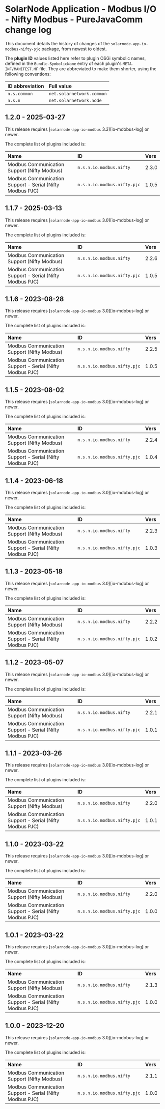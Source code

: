 # SolarNode Application - Modbus I/O - Nifty Modbus - PureJavaComm change log

This document details the history of changes of the `solarnode-app-io-modbus-nifty-pjc` package,
from newest to oldest.

The **plugin ID** values listed here refer to plugin OSGi symbolic names, defined in the
`Bundle-SymbolicName` entry of each plugin's `META-INF/MANIFEST.MF` file. They are abbreviated to
make them shorter, using the following conventions:

| ID abbreviation | Full value                |
|:----------------|:--------------------------|
| `n.s.common`    | `net.solarnetwork.common` |
| `n.s.n`         | `net.solarnetwork.node`   |

## 1.2.0 - 2025-03-27

This release requires [`solarnode-app-io-modbus` 3.3][io-mdobus-log] or newer.

The complete list of plugins included is:

| Name                                                     | ID                          | Vers  |
|:---------------------------------------------------------|:----------------------------|:------|
| Modbus Communication Support (Nifty Modbus)              | `n.s.n.io.modbus.nifty`     | 2.3.0 |
| Modbus Communication Support - Serial (Nifty Modbus PJC) | `n.s.n.io.modbus.nifty.pjc` | 1.0.5|


## 1.1.7 - 2025-03-13

This release requires [`solarnode-app-io-modbus` 3.0][io-mdobus-log] or newer.

The complete list of plugins included is:

| Name                                                     | ID                          | Vers  |
|:---------------------------------------------------------|:----------------------------|:------|
| Modbus Communication Support (Nifty Modbus)              | `n.s.n.io.modbus.nifty`     | 2.2.6 |
| Modbus Communication Support - Serial (Nifty Modbus PJC) | `n.s.n.io.modbus.nifty.pjc` | 1.0.5|


## 1.1.6 - 2023-08-28

This release requires [`solarnode-app-io-modbus` 3.0][io-mdobus-log] or newer.

The complete list of plugins included is:

| Name                                                     | ID                          | Vers  |
|:---------------------------------------------------------|:----------------------------|:------|
| Modbus Communication Support (Nifty Modbus)              | `n.s.n.io.modbus.nifty`     | 2.2.5 |
| Modbus Communication Support - Serial (Nifty Modbus PJC) | `n.s.n.io.modbus.nifty.pjc` | 1.0.5|


## 1.1.5 - 2023-08-02

This release requires [`solarnode-app-io-modbus` 3.0][io-mdobus-log] or newer.

The complete list of plugins included is:

| Name                                                     | ID                          | Vers  |
|:---------------------------------------------------------|:----------------------------|:------|
| Modbus Communication Support (Nifty Modbus)              | `n.s.n.io.modbus.nifty`     | 2.2.4 |
| Modbus Communication Support - Serial (Nifty Modbus PJC) | `n.s.n.io.modbus.nifty.pjc` | 1.0.4|


## 1.1.4 - 2023-06-18

This release requires [`solarnode-app-io-modbus` 3.0][io-mdobus-log] or newer.

The complete list of plugins included is:

| Name                                                     | ID                          | Vers  |
|:---------------------------------------------------------|:----------------------------|:------|
| Modbus Communication Support (Nifty Modbus)              | `n.s.n.io.modbus.nifty`     | 2.2.3 |
| Modbus Communication Support - Serial (Nifty Modbus PJC) | `n.s.n.io.modbus.nifty.pjc` | 1.0.3|


## 1.1.3 - 2023-05-18

This release requires [`solarnode-app-io-modbus` 3.0][io-mdobus-log] or newer.

The complete list of plugins included is:

| Name                                                     | ID                          | Vers  |
|:---------------------------------------------------------|:----------------------------|:------|
| Modbus Communication Support (Nifty Modbus)              | `n.s.n.io.modbus.nifty`     | 2.2.2 |
| Modbus Communication Support - Serial (Nifty Modbus PJC) | `n.s.n.io.modbus.nifty.pjc` | 1.0.2 |


## 1.1.2 - 2023-05-07

This release requires [`solarnode-app-io-modbus` 3.0][io-mdobus-log] or newer.

The complete list of plugins included is:

| Name                                                     | ID                          | Vers  |
|:---------------------------------------------------------|:----------------------------|:------|
| Modbus Communication Support (Nifty Modbus)              | `n.s.n.io.modbus.nifty`     | 2.2.1 |
| Modbus Communication Support - Serial (Nifty Modbus PJC) | `n.s.n.io.modbus.nifty.pjc` | 1.0.1 |


## 1.1.1 - 2023-03-26

This release requires [`solarnode-app-io-modbus` 3.0][io-mdobus-log] or newer.

The complete list of plugins included is:

| Name                                                     | ID                          | Vers  |
|:---------------------------------------------------------|:----------------------------|:------|
| Modbus Communication Support (Nifty Modbus)              | `n.s.n.io.modbus.nifty`     | 2.2.0 |
| Modbus Communication Support - Serial (Nifty Modbus PJC) | `n.s.n.io.modbus.nifty.pjc` | 1.0.1 |


## 1.1.0 - 2023-03-22

This release requires [`solarnode-app-io-modbus` 3.0][io-mdobus-log] or newer.

The complete list of plugins included is:

| Name                                                     | ID                          | Vers  |
|:---------------------------------------------------------|:----------------------------|:------|
| Modbus Communication Support (Nifty Modbus)              | `n.s.n.io.modbus.nifty`     | 2.2.0 |
| Modbus Communication Support - Serial (Nifty Modbus PJC) | `n.s.n.io.modbus.nifty.pjc` | 1.0.0 |


## 1.0.1 - 2023-03-22

This release requires [`solarnode-app-io-modbus` 3.0][io-mdobus-log] or newer.

The complete list of plugins included is:

| Name                                                     | ID                          | Vers  |
|:---------------------------------------------------------|:----------------------------|:------|
| Modbus Communication Support (Nifty Modbus)              | `n.s.n.io.modbus.nifty`     | 2.1.3 |
| Modbus Communication Support - Serial (Nifty Modbus PJC) | `n.s.n.io.modbus.nifty.pjc` | 1.0.0 |


## 1.0.0 - 2023-12-20

This release requires [`solarnode-app-io-modbus` 3.0][io-mdobus-log] or newer.

The complete list of plugins included is:

| Name                                                     | ID                          | Vers  |
|:---------------------------------------------------------|:----------------------------|:------|
| Modbus Communication Support (Nifty Modbus)              | `n.s.n.io.modbus.nifty`     | 2.1.1 |
| Modbus Communication Support - Serial (Nifty Modbus PJC) | `n.s.n.io.modbus.nifty.pjc` | 1.0.0 |

[io-modbus-log]: ../../solarnode-app-io-modbus/debian/CHANGELOG.md
